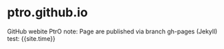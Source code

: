 # ptro.github.io
GitHub webite PtrO
note: Page are published via branch gh-pages (Jekyll)
test: {{site.time}}
